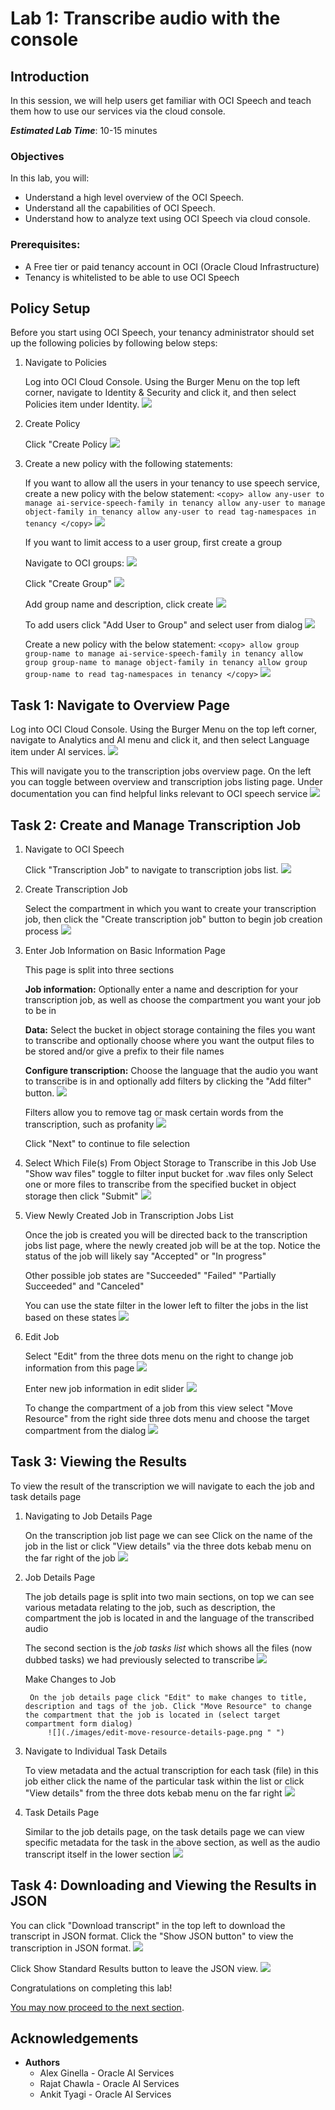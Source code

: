 # Lab 1: Transcribe audio with the console

## Introduction
In this session, we will help users get familiar with OCI Speech and teach them how to use our services via the cloud console.

***Estimated Lab Time***: 10-15 minutes

### Objectives

In this lab, you will:
- Understand a high level overview of the OCI Speech.
- Understand all the capabilities of OCI Speech.
- Understand how to analyze text using OCI Speech via cloud console.

### Prerequisites:
- A Free tier or paid tenancy account in OCI (Oracle Cloud Infrastructure)
- Tenancy is whitelisted to be able to use OCI Speech

## **Policy Setup**

Before you start using OCI Speech, your tenancy administrator should set up the following policies by following below steps:

1. Navigate to Policies

    Log into OCI Cloud Console. Using the Burger Menu on the top left corner, navigate to Identity & Security and click it, and then select Policies item under Identity.
        ![](./images/policy1.png " ")


2. Create Policy

    Click "Create Policy
        ![](./images/policy2.png " ")


3. Create a new policy with the following statements:

    If you want to allow all the users in your tenancy to use speech service, create a new policy with the below statement:
        ```
        <copy>
        allow any-user to manage ai-service-speech-family in tenancy
        allow any-user to manage object-family in tenancy
        allow any-user to read tag-namespaces in tenancy
        </copy>
        ```
        ![](./images/any-user-policy.png " ")


    If you want to limit access to a user group, first create a group

    Navigate to OCI groups:
        ![](./images/navigate-to-groups.png " ")

    Click "Create Group"
        ![](./images/create-group.png " ")

    Add group name and description, click create
        ![](./images/group-name-description.png " ")

    To add users click "Add User to Group" and select user from dialog
        ![](./images/add-users-to-group.png " ")




    Create a new policy with the below statement:
        ```
        <copy>
        allow group group-name to manage ai-service-speech-family in tenancy
        allow group group-name to manage object-family in tenancy
        allow group group-name to read tag-namespaces in tenancy
        </copy>
        ```
        ![](./images/group-name-policy.png " ")

## **Task 1:** Navigate to Overview Page

Log into OCI Cloud Console. Using the Burger Menu on the top left corner, navigate to Analytics and AI menu and click it, and then select Language item under AI services.
    ![](./images/navigate-to-ai-speech-menu.png " ")

This will navigate you to the transcription jobs overview page.
On the left you can toggle between overview and transcription jobs listing page.
Under documentation you can find helpful links relevant to OCI speech service
    ![](./images/overview-page.png " ")


## **Task 2:** Create and Manage Transcription Job

1. Navigate to OCI Speech

    Click "Transcription Job" to navigate to transcription jobs list.
        ![](./images/click-transcription-job.png " ")

2. Create Transcription Job

    Select the compartment in which you want to create your transcription job, then
    click the "Create transcription job" button to begin job creation process
        ![](./images/create-transcription-job.png " ")    

3. Enter Job Information on Basic Information Page

    This page is split into three sections

    <strong>Job information:</strong> Optionally enter a name and description for your transcription job, as well as choose the compartment you want your job to be in

    <strong>Data:</strong> Select the bucket in object storage containing the files you want to transcribe and optionally choose where you want the output files to be stored and/or give a prefix to their file names

    <strong>Configure transcription:</strong> Choose the language that the audio you want to transcribe is in and optionally add filters by clicking the "Add filter" button.
        ![](./images/basic-information-page.png " ")

    Filters allow you to remove tag or mask certain words from the transcription, such as profanity
        ![](./images/filters.png " ")

    Click "Next" to continue to file selection


4. Select Which File(s) From Object Storage to Transcribe in this Job
    Use "Show wav files" toggle to filter input bucket for .wav files only
    Select one or more files to transcribe from the specified bucket in object storage then click "Submit"
        ![](./images/select-files.png " ")

5. View Newly Created Job in Transcription Jobs List

    Once the job is created you will be directed back to the transcription jobs list page, where the newly created job will be at the top. Notice the status of the job will likely say "Accepted" or "In progress"

    Other possible job states are "Succeeded" "Failed" "Partially Succeeded" and "Canceled"

    You can use the state filter in the lower left to filter the jobs in the list based on these states
        ![](./images/new-job-in-list.png " ")

6. Edit Job

    Select "Edit" from the three dots menu on the right to change job information from this page
        ![](./images/kebab-edit.png " ")

    Enter new job information in edit slider
        ![](./images/edit-slider.png " ")

    To change the compartment of a job from this view select "Move Resource" from the right side three dots menu and choose the target compartment from the dialog
        ![](./images/kebab-move-resource.png " ")

## **Task 3:** Viewing the Results

To view the result of the transcription we will navigate to each the job and task details page

1. Navigating to Job Details Page

    On the transcription job list page we can see 
    Click on the name of the job in the list or click "View details" via the three dots kebab menu on the far right of the job
        ![](./images/navigate-to-job-details.png " ")

2. Job Details Page

    The job details page is split into two main sections, on top we can see various metadata relating to the job, such as description, the compartment the job is located in and the language of the transcribed audio

    The second section is the <i>job tasks list</i> which shows all the files (now dubbed tasks) we had previously selected to transcribe
        ![](./images/job-details-page.png " ")

    Make Changes to Job

        On the job details page click "Edit" to make changes to title, description and tags of the job. Click "Move Resource" to change the compartment that the job is located in (select target compartment form dialog)
            ![](./images/edit-move-resource-details-page.png " ")

3. Navigate to Individual Task Details

    To view metadata and the actual transcription for each task (file) in this job either click the name of the particular task within the list or click "View details" from the three dots kebab menu on the far right
        ![](./images/navigate-to-task-details.png " ")

4. Task Details Page

    Similar to the job details page, on the task details page we can view specific metadata for the task in the above section, as well as the audio transcript itself in the lower section
        ![](./images/task-details-page.png " ")


## **Task 4:** Downloading and Viewing the Results in JSON

You can click "Download transcript" in the top left to download the transcript in JSON format. Click the "Show JSON button" to view the transcription in JSON format.
    ![](./images/show-json-button.png " ")

Click Show Standard Results button to leave the JSON view. 
    ![](./images/show-standard-results.png " ")



Congratulations on completing this lab!

[You may now proceed to the next section](#next).

## Acknowledgements
* **Authors**
    * Alex Ginella  - Oracle AI Services
    * Rajat Chawla  - Oracle AI Services
    * Ankit Tyagi -  Oracle AI Services